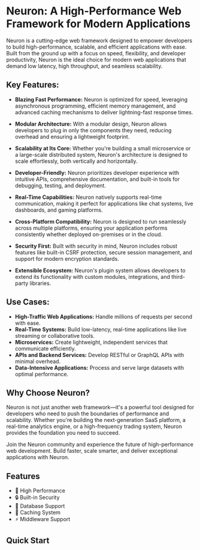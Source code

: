 # Neuron: A High-Performance Web Framework for Modern Applications

Neuron is a cutting-edge web framework designed to empower developers to build high-performance, scalable, and efficient applications with ease. Built from the ground up with a focus on speed, flexibility, and developer productivity, Neuron is the ideal choice for modern web applications that demand low latency, high throughput, and seamless scalability.

## Key Features:

- **Blazing Fast Performance:** Neuron is optimized for speed, leveraging asynchronous programming, efficient memory management, and advanced caching mechanisms to deliver lightning-fast response times.

- **Modular Architecture:** With a modular design, Neuron allows developers to plug in only the components they need, reducing overhead and ensuring a lightweight footprint.

- **Scalability at Its Core:** Whether you're building a small microservice or a large-scale distributed system, Neuron's architecture is designed to scale effortlessly, both vertically and horizontally.

- **Developer-Friendly:** Neuron prioritizes developer experience with intuitive APIs, comprehensive documentation, and built-in tools for debugging, testing, and deployment.

- **Real-Time Capabilities:** Neuron natively supports real-time communication, making it perfect for applications like chat systems, live dashboards, and gaming platforms.

- **Cross-Platform Compatibility:** Neuron is designed to run seamlessly across multiple platforms, ensuring your application performs consistently whether deployed on-premises or in the cloud.

- **Security First:** Built with security in mind, Neuron includes robust features like built-in CSRF protection, secure session management, and support for modern encryption standards.

- **Extensible Ecosystem:** Neuron's plugin system allows developers to extend its functionality with custom modules, integrations, and third-party libraries.

## Use Cases:

- **High-Traffic Web Applications:** Handle millions of requests per second with ease.
- **Real-Time Systems:** Build low-latency, real-time applications like live streaming or collaborative tools.
- **Microservices:** Create lightweight, independent services that communicate efficiently.
- **APIs and Backend Services:** Develop RESTful or GraphQL APIs with minimal overhead.
- **Data-Intensive Applications:** Process and serve large datasets with optimal performance.

## Why Choose Neuron?

Neuron is not just another web framework—it's a powerful tool designed for developers who need to push the boundaries of performance and scalability. Whether you're building the next-generation SaaS platform, a real-time analytics engine, or a high-frequency trading system, Neuron provides the foundation you need to succeed.

Join the Neuron community and experience the future of high-performance web development. Build faster, scale smarter, and deliver exceptional applications with Neuron.


## Features

- 🚀 High Performance
- 🔒 Built-in Security
- 💾 Database Support
- 🔄 Caching System
- ⚡ Middleware Support

## Quick Start